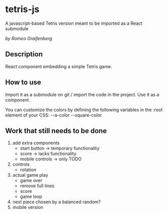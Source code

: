 # tetris-js
A javascript-based Tetris version meant to be imported as a React submodule

_by Romeo Graifenberg_

## Description

React component embedding a simple Tetris game.

## How to use

Import it as a submodule on git / import the code in the project.
Use it as a component.

You can customize the colors by defining the following variables in the :root element of your CSS:
    --a-color
    --square-color

## Work that still needs to be done

1. add extra components
    - start button
        -> temporary functionality
    - score
        -> lacks functionality
    - mobile controls
        -> only TODO
2. controls
    - rotation
3. actual game play
    - game over
    - remove full lines
    - score
    - game loop
4. next piece chosen by a balanced random?
5. mobile version
